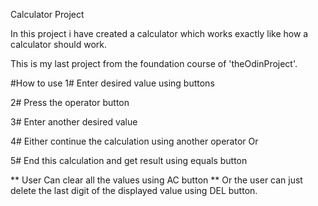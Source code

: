Calculator Project

In this project i have created a calculator which works exactly like how a calculator should work.

This is my last project from the foundation course of 'theOdinProject'.

#How to use
1# Enter desired value using buttons

2# Press the operator button

3# Enter another desired value

4# Either continue the calculation using another operator Or

5# End this calculation and get result using equals button

** User Can clear all the values using AC button
** Or the user can just delete the last digit of the displayed value using DEL button. 
